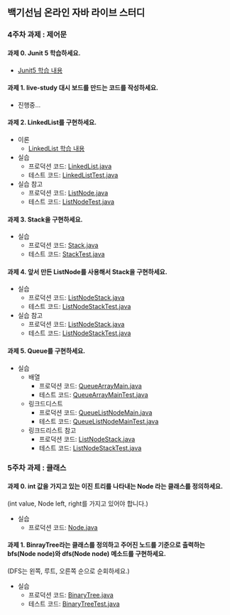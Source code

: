 ## 백기선님 온라인 자바 라이브 스터디 

### 4주차 과제 : 제어문

#### 과제 0. Junit 5 학습하세요.

* [Junit5 학습 내용](https://dncjf64.tistory.com/228)  

#### 과제 1. live-study 대시 보드를 만드는 코드를 작성하세요.

* 진행중...

#### 과제 2. LinkedList를 구현하세요.

* 이론
    *  [LinkedList 학습 내용](https://dncjf64.tistory.com/228) 
* 실습
    * 프로덕션 코드: [LinkedList.java](/src/main/java/week4/assignment2/LinkedList.java) 
    * 테스트 코드: [LinkedListTest.java](/src/test/java/week4/assignment2/LinkedListTest.java) 
* 실습 참고
    * 프로덕션 코드: [ListNode.java](/src/main/java/week4/assignment2/reference/ListNode.java)
    * 테스트 코드: [ListNodeTest.java](/src/test/java/week4/assignment2/reference/ListNodeTest.java)

#### 과제 3. Stack을 구현하세요.

* 실습
    * 프로덕션 코드: [Stack.java](/src/main/java/week4/assignment3/Stack.java) 
    * 테스트 코드: [StackTest.java](/src/test/java/week4/assignment3/StackTest.java) 
    
#### 과제 4. 앞서 만든 ListNode를 사용해서 Stack을 구현하세요.

* 실습
    * 프로덕션 코드: [ListNodeStack.java](/src/main/java/week4/assignment4/ListNodeStack.java) 
    * 테스트 코드: [ListNodeStackTest.java](/src/test/java/week4/assignment4/ListNodeStackTest.java) 
* 실습 참고
    * 프로덕션 코드: [ListNodeStack.java](/src/main/java/week4/assignment4/reference/ListNodeStack.java)
    * 테스트 코드: [ListNodeStackTest.java](/src/test/java/week4/assignment4/reference/ListNodeStackTest.java)    

#### 과제 5. Queue를 구현하세요.

* 실습
    * 배열
        * 프로덕션 코드: [QueueArrayMain.java](/src/main/java/week4/assignment5/QueueArrayMain.java)
        * 테스트 코드: [QueueArrayMainTest.java](/src/test/java/week4/assignment5/QueueArrayMainTest.java) 
    * 링크드디스트
        * 프로덕션 코드: [QueueListNodeMain.java](/src/main/java/week4/assignment5/QueueListNodeMain.java)
        * 테스트 코드: [QueueListNodeMainTest.java](/src/test/java/week4/assignment5/QueueListNodeMainTest.java)
    * 링크드리스트 참고
      * 프로덕션 코드: [ListNodeStack.java](/src/main/java/week4/assignment5/reference/ListNodeQueue.java)
      * 테스트 코드: [ListNodeStackTest.java](/src/test/java/week4/assignment5/reference/ListNodeQueueTest.java)

### 5주차 과제 : 클래스

#### 과제 0. int 값을 가지고 있는 이진 트리를 나타내는 Node 라는 클래스를 정의하세요.
(int value, Node left, right를 가지고 있어야 합니다.)

* 실습
    * 프로덕션 코드: [Node.java](/src/main/java/week5/Node.java)
    
#### 과제 1. BinrayTree라는 클래스를 정의하고 주어진 노드를 기준으로 출력하는 bfs(Node node)와 dfs(Node node) 메소드를 구현하세요.
(DFS는 왼쪽, 루트, 오른쪽 순으로 순회하세요.)
* 실습
    * 프로덕션 코드: [BinaryTree.java](/src/main/java/week5/BinaryTree.java)
    * 테스트 코드: [BinaryTreeTest.java](/src/test/java/week5/BinaryTreeTest.java)

